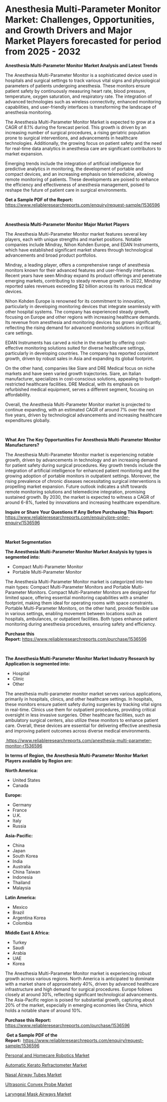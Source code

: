 <p><h1>Anesthesia Multi-Parameter Monitor Market: Challenges, Opportunities, and Growth Drivers and Major Market Players forecasted for period from 2025 - 2032</h1></p><p><strong>Anesthesia Multi-Parameter Monitor Market Analysis and Latest Trends</strong></p>
<p><p>The Anesthesia Multi-Parameter Monitor is a sophisticated device used in hospitals and surgical settings to track various vital signs and physiological parameters of patients undergoing anesthesia. These monitors ensure patient safety by continuously measuring heart rate, blood pressure, temperature, oxygen saturation, and respiratory rate. The integration of advanced technologies such as wireless connectivity, enhanced monitoring capabilities, and user-friendly interfaces is transforming the landscape of anesthesia monitoring.</p><p>The Anesthesia Multi-Parameter Monitor Market is expected to grow at a CAGR of 8.1% during the forecast period. This growth is driven by an increasing number of surgical procedures, a rising geriatric population prone to surgical interventions, and advancements in healthcare technologies. Additionally, the growing focus on patient safety and the need for real-time data analytics in anesthesia care are significant contributors to market expansion. </p><p>Emerging trends include the integration of artificial intelligence for predictive analytics in monitoring, the development of portable and compact devices, and an increasing emphasis on telemedicine, allowing remote monitoring of patients. These developments are poised to enhance the efficiency and effectiveness of anesthesia management, poised to reshape the future of patient care in surgical environments.</p></p>
<p><strong>Get a Sample PDF of the Report:&nbsp;</strong> <a href="https://www.reliableresearchreports.com/enquiry/request-sample/1536596?utm_campaign=36&utm_medium=2&utm_source=Github&utm_content=ia&utm_term=04032025&utm_id=anesthesia-multi-parameter-monitor">https://www.reliableresearchreports.com/enquiry/request-sample/1536596</a></p>
<p>&nbsp;</p>
<p><strong>Anesthesia Multi-Parameter Monitor Major Market Players</strong></p>
<p><p>The Anesthesia Multi-Parameter Monitor market features several key players, each with unique strengths and market positions. Notable companies include Mindray, Nihon Kohden Europe, and EDAN Instruments, which have established significant market shares through technological advancements and broad product portfolios.</p><p>Mindray, a leading player, offers a comprehensive range of anesthesia monitors known for their advanced features and user-friendly interfaces. Recent years have seen Mindray expand its product offerings and penetrate emerging markets, contributing to steady revenue growth. In 2022, Mindray reported sales revenues exceeding $2 billion across its various medical devices.</p><p>Nihon Kohden Europe is renowned for its commitment to innovation, particularly in developing monitoring devices that integrate seamlessly with other hospital systems. The company has experienced steady growth, focusing on Europe and other regions with increasing healthcare demands. Its revenue from anesthesia and monitoring devices has grown significantly, reflecting the rising demand for advanced monitoring solutions in critical care settings.</p><p>EDAN Instruments has carved a niche in the market by offering cost-effective monitoring solutions suited for diverse healthcare settings, particularly in developing countries. The company has reported consistent growth, driven by robust sales in Asia and expanding its global footprint.</p><p>On the other hand, companies like Siare and DRE Medical focus on niche markets and have seen varied growth trajectories. Siare, an Italian manufacturer, specializes in cost-conscious solutions, appealing to budget-restricted healthcare facilities. DRE Medical, with its emphasis on refurbished medical equipment, serves a different segment, focusing on affordability.</p><p>Overall, the Anesthesia Multi-Parameter Monitor market is projected to continue expanding, with an estimated CAGR of around 7% over the next five years, driven by technological advancements and increasing healthcare expenditures globally.</p></p>
<p>&nbsp;</p>
<p><strong>What Are The Key Opportunities For Anesthesia Multi-Parameter Monitor Manufacturers?</strong></p>
<p><p>The Anesthesia Multi-Parameter Monitor market is experiencing notable growth, driven by advancements in technology and an increasing demand for patient safety during surgical procedures. Key growth trends include the integration of artificial intelligence for enhanced patient monitoring and the growing adoption of portable monitors in outpatient settings. Moreover, the rising prevalence of chronic diseases necessitating surgical interventions is propelling market expansion. Future outlook indicates a shift towards remote monitoring solutions and telemedicine integration, promising sustained growth. By 2030, the market is expected to witness a CAGR of around 6-8%, fueled by innovations and increasing healthcare expenditure.</p></p>
<p><strong>Inquire or Share Your Questions If Any Before Purchasing This Report:</strong> <a href="https://www.reliableresearchreports.com/enquiry/pre-order-enquiry/1536596?utm_campaign=36&utm_medium=2&utm_source=Github&utm_content=ia&utm_term=04032025&utm_id=anesthesia-multi-parameter-monitor">https://www.reliableresearchreports.com/enquiry/pre-order-enquiry/1536596</a></p>
<p>&nbsp;</p>
<p><strong>Market Segmentation</strong></p>
<p><strong>The Anesthesia Multi-Parameter Monitor Market Analysis by types is segmented into:</strong></p>
<p><ul><li>Compact Multi-Parameter Monitor</li><li>Portable Multi-Parameter Monitor</li></ul></p>
<p><p>The Anesthesia Multi-Parameter Monitor market is categorized into two main types: Compact Multi-Parameter Monitors and Portable Multi-Parameter Monitors. Compact Multi-Parameter Monitors are designed for limited space, offering essential monitoring capabilities with a smaller footprint, making them ideal for operating rooms with space constraints. Portable Multi-Parameter Monitors, on the other hand, provide flexible use in various settings, enabling movement between locations such as hospitals, ambulances, or outpatient facilities. Both types enhance patient monitoring during anesthesia procedures, ensuring safety and efficiency.</p></p>
<p><strong>Purchase this Report:&nbsp;</strong><a href="https://www.reliableresearchreports.com/purchase/1536596?utm_campaign=36&utm_medium=2&utm_source=Github&utm_content=ia&utm_term=04032025&utm_id=anesthesia-multi-parameter-monitor">https://www.reliableresearchreports.com/purchase/1536596</a></p>
<p>&nbsp;</p>
<p><strong>The Anesthesia Multi-Parameter Monitor Market Industry Research by Application is segmented into:</strong></p>
<p><ul><li>Hospital</li><li>Clinic</li><li>Other</li></ul></p>
<p><p>The anesthesia multi-parameter monitor market serves various applications, primarily in hospitals, clinics, and other healthcare settings. In hospitals, these monitors ensure patient safety during surgeries by tracking vital signs in real-time. Clinics use them for outpatient procedures, providing critical oversight in less invasive surgeries. Other healthcare facilities, such as ambulatory surgical centers, also utilize these monitors to enhance patient care. Overall, these devices are essential for delivering effective anesthesia and improving patient outcomes across diverse medical environments.</p></p>
<p><a href="https://www.reliableresearchreports.com/anesthesia-multi-parameter-monitor-r1536596?utm_campaign=36&utm_medium=2&utm_source=Github&utm_content=ia&utm_term=04032025&utm_id=anesthesia-multi-parameter-monitor">&nbsp;https://www.reliableresearchreports.com/anesthesia-multi-parameter-monitor-r1536596</a></p>
<p><strong>In terms of Region, the Anesthesia Multi-Parameter Monitor Market Players available by Region are:</strong></p>
<p>
    <p> <strong> North America: </strong>
        <ul>
            <li>United States</li>
            <li>Canada</li>
        </ul>
        </p> 
    <p> <strong> Europe: </strong>
        <ul>
            <li>Germany</li>
            <li>France</li>
            <li>U.K.</li>
            <li>Italy</li>
            <li>Russia</li>
        </ul>
        </p> 
    <p> <strong> Asia-Pacific: </strong>
        <ul>
            <li>China</li>
            <li>Japan</li>
            <li>South Korea</li>
            <li>India</li>
            <li>Australia</li>
            <li>China Taiwan</li>
            <li>Indonesia</li>
            <li>Thailand</li>
            <li>Malaysia</li>
        </ul>
        </p> 
    <p> <strong> Latin America: </strong>
        <ul>
            <li>Mexico</li>
            <li>Brazil</li>
            <li>Argentina Korea</li>
            <li>Colombia</li>
        </ul>
        </p> 
    <p> <strong> Middle East & Africa: </strong>
        <ul>
            <li>Turkey</li>
            <li>Saudi</li>
            <li>Arabia</li>
            <li>UAE</li>
            <li>Korea</li>
        </ul>
    </p>
    </p>
<p><p>The Anesthesia Multi-Parameter Monitor market is experiencing robust growth across various regions. North America is anticipated to dominate with a market share of approximately 40%, driven by advanced healthcare infrastructure and high demand for surgical procedures. Europe follows closely at around 30%, reflecting significant technological advancements. The Asia-Pacific region is poised for substantial growth, capturing about 20% of the market, especially in emerging economies like China, which holds a notable share of around 10%.</p></p>
<p><strong>Purchase this Report: </strong><a href="https://www.reliableresearchreports.com/purchase/1536596?utm_campaign=36&utm_medium=2&utm_source=Github&utm_content=ia&utm_term=04032025&utm_id=anesthesia-multi-parameter-monitor">https://www.reliableresearchreports.com/purchase/1536596</a></p>
<p>&nbsp;<strong>Get a Sample PDF of the Report:&nbsp;&nbsp;</strong><a href="https://www.reliableresearchreports.com/enquiry/request-sample/1536596?utm_campaign=36&utm_medium=2&utm_source=Github&utm_content=ia&utm_term=04032025&utm_id=anesthesia-multi-parameter-monitor">https://www.reliableresearchreports.com/enquiry/request-sample/1536596</a></p>
<p><strong></strong></p>
<p><p><a href="https://github.com/shamyzinniwl/Market-Research-Report-List-1/blob/main/personal-and-homecare-robotics-market.md?utm_campaign=36&utm_medium=2&utm_source=Github&utm_content=ia&utm_term=04032025&utm_id=anesthesia-multi-parameter-monitor">Personal and Homecare Robotics Market</a></p><p><a href="https://github.com/vsiljgestel/Market-Research-Report-List-1/blob/main/automatic-kerato-refractometer-market.md?utm_campaign=36&utm_medium=2&utm_source=Github&utm_content=ia&utm_term=04032025&utm_id=anesthesia-multi-parameter-monitor">Automatic Kerato Refractometer Market</a></p><p><a href="https://github.com/belhejmawoue/Market-Research-Report-List-1/blob/main/nasal-airway-tubes-market.md?utm_campaign=36&utm_medium=2&utm_source=Github&utm_content=ia&utm_term=04032025&utm_id=anesthesia-multi-parameter-monitor">Nasal Airway Tubes Market</a></p><p><a href="https://github.com/bulkagumanvv/Market-Research-Report-List-1/blob/main/ultrasonic-convex-probe-market.md?utm_campaign=36&utm_medium=2&utm_source=Github&utm_content=ia&utm_term=04032025&utm_id=anesthesia-multi-parameter-monitor">Ultrasonic Convex Probe Market</a></p><p><a href="https://github.com/kalsirollija/Market-Research-Report-List-1/blob/main/laryngeal-mask-airways-market.md?utm_campaign=36&utm_medium=2&utm_source=Github&utm_content=ia&utm_term=04032025&utm_id=anesthesia-multi-parameter-monitor">Laryngeal Mask Airways Market</a></p></p>